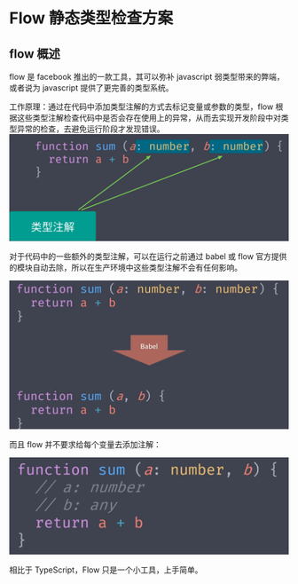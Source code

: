 # Flow 静态类型检查方案

## flow 概述

flow 是 facebook 推出的一款工具，其可以弥补 javascript 弱类型带来的弊端，或者说为 javascript 提供了更完善的类型系统。

工作原理：通过在代码中添加类型注解的方式去标记变量或参数的类型，flow 根据这些类型注解检查代码中是否会存在使用上的异常，从而去实现开发阶段中对类型异常的检查，去避免运行阶段才发现错误。
![](../img/flow-1.png)

对于代码中的一些额外的类型注解，可以在运行之前通过 babel 或 flow 官方提供的模块自动去除，所以在生产环境中这些类型注解不会有任何影响。

![](../img/flow-2.png)

而且 flow 并不要求给每个变量去添加注解：

![](../img/flow-3.png)

相比于 TypeScript，Flow 只是一个小工具，上手简单。

